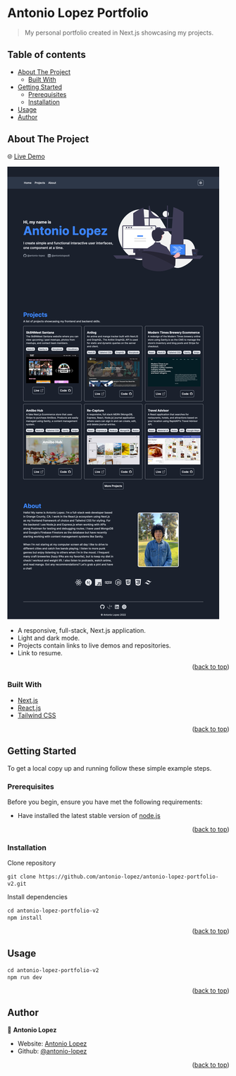 <div id="top"></div>

# Antonio Lopez Portfolio

> My personal portfolio created in Next.js showcasing my projects.

## Table of contents

- [About The Project](#about-the-project)
  - [Built With](#built-with)
- [Getting Started](#getting-started)
  - [Prerequisites](#prerequisites)
  - [Installation](#installation)
- [Usage](#usage)
- [Author](#author)

## About The Project

🌐 [Live Demo](https://www.antoniolopez.me/)

![screenshot](/public/projects/portfolio-screenshot.png)

- A responsive, full-stack, Next.js application.
- Light and dark mode.
- Projects contain links to live demos and repositories.
- Link to resume.

<p align="right">(<a href="#top">back to top</a>)</p>

### Built With

- [Next.js](https://nextjs.org/)
- [React.js](https://reactjs.org/)
- [Tailwind CSS](https://tailwindcss.com/)

<p align="right">(<a href="#top">back to top</a>)</p>

## Getting Started

To get a local copy up and running follow these simple example steps.

### Prerequisites

Before you begin, ensure you have met the following requirements:

- Have installed the latest stable version of [node.js](https://nodejs.org/en/)

<p align="right">(<a href="#top">back to top</a>)</p>

### Installation

Clone repository

```
git clone https://github.com/antonio-lopez/antonio-lopez-portfolio-v2.git
```

Install dependencies

```
cd antonio-lopez-portfolio-v2
npm install
```

<p align="right">(<a href="#top">back to top</a>)</p>

## Usage

```
cd antonio-lopez-portfolio-v2
npm run dev
```

<p align="right">(<a href="#top">back to top</a>)</p>

## Author

👤 **Antonio Lopez**

- Website: [Antonio Lopez](https://www.antoniolopez.me/)
- Github: [@antonio-lopez](https://github.com/antonio-lopez)

<p align="right">(<a href="#top">back to top</a>)</p>
